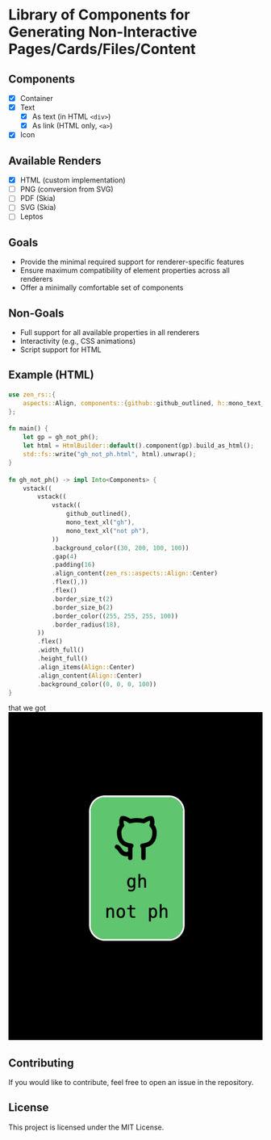 # Library of Components for Generating Non-Interactive Pages/Cards/Files/Content

## Components
* [x] Container
* [x] Text
  - [x] As text (in HTML `<div>`)
  - [x] As link (HTML only, `<a>`)
* [x] Icon

## Available Renders
* [x] HTML (custom implementation)
* [ ] PNG (conversion from SVG)
* [ ] PDF (Skia)
* [ ] SVG (Skia)
* [ ] Leptos

## Goals
- Provide the minimal required support for renderer-specific features
- Ensure maximum compatibility of element properties across all renderers
- Offer a minimally comfortable set of components

## Non-Goals
- Full support for all available properties in all renderers
- Interactivity (e.g., CSS animations)
- Script support for HTML


## Example (HTML)
```rust
use zen_rs::{
    aspects::Align, components::{github::github_outlined, h::mono_text_xl, Components}, layouts::html::HtmlBuilder, vstack
};

fn main() {
    let gp = gh_not_ph();
    let html = HtmlBuilder::default().component(gp).build_as_html();
    std::fs::write("gh_not_ph.html", html).unwrap();
}

fn gh_not_ph() -> impl Into<Components> {
    vstack((
        vstack((
            vstack((
                github_outlined(),
                mono_text_xl("gh"),
                mono_text_xl("not ph"),
            ))
            .background_color((30, 200, 100, 100))
            .gap(4)
            .padding(16)
            .align_content(zen_rs::aspects::Align::Center)
            .flex(),))
            .flex()
            .border_size_t(2)
            .border_size_b(2)
            .border_color((255, 255, 255, 100))
            .border_radius(18),
        ))
        .flex()
        .width_full()
        .height_full()
        .align_items(Align::Center)
        .align_content(Align::Center)
        .background_color((0, 0, 0, 100))
}
```

that we got
![img](.content/example.png)



## Contributing
If you would like to contribute, feel free to open an issue in the repository.

## License
This project is licensed under the MIT License.

